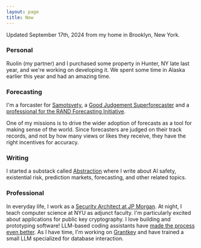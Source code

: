 ```yaml
---
layout: page
title: Now
---
```


Updated September 17th, 2024 from my home in Brooklyn, New York.

### Personal
Ruolin (my partner) and I purchased some property in Hunter, NY late last year, and we're working on developing it. We spent some time in Alaska earlier this year and had an amazing time. 

### Forecasting
I'm a forcaster for [Samotsvety](https://samotsvety.org/), a [Good Judgement Superforecaster](https://www.credential.net/a5fc2da6-e001-4478-8812-f03a6e370b10#gs.y1449y) and a [professional for the RAND Forecasting Initiative](https://www.randforecastinginitiative.org/forecaster/JonathanMann).

One of my missions is to drive the wider adoption of forecasts as a tool for making sense of the world. Since forecasters are judged on their track records, and not by how many views or likes they receive, they have the right incentives for accuracy.

### Writing
I started a substack called [Abstraction](https://abstraction.substack.com/) where I write about AI safety, existential risk, prediction markets, forecasting, and other related topics.

### Professional
In everyday life, I work as a [Security Architect at JP Morgan](https://www.linkedin.com/in/mannjonathan/). At night, I teach computer science at NYU as adjunct faculty. I'm particularly excited about applications for public key cryptography. I love building and prototyping software! LLM-based coding assistants have [made the process even better](https://jonathanmann.github.io/2022/12/23/logo-detection-with-open-cv/). As I have time, I'm working on [Grantkey](https://grantkey.com/) and have trained a small LLM specialized for database interaction.
